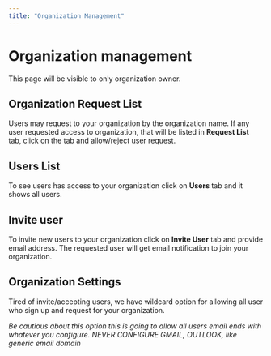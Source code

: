 ```yaml
---
title: "Organization Management"
---
```


# Organization management

This page will be visible to only organization owner.

## Organization Request List

Users may request to your organization by the organization name. If any user requested access to organization, that will be listed in **Request List** tab, click on the tab and allow/reject user request.

## Users List

To see users has access to your organization click on **Users** tab and it shows all users.

## Invite user

To invite new users to your organization click on **Invite User** tab and provide email address. The requested user will get email notification to join your organization.

## Organization Settings

Tired of invite/accepting users, we have wildcard option for allowing all user who sign up and request for your organization. 

_Be cautious about this option this is going to allow all users email ends with whatever you configure. NEVER CONFIGURE GMAIL, OUTLOOK, like generic email domain_